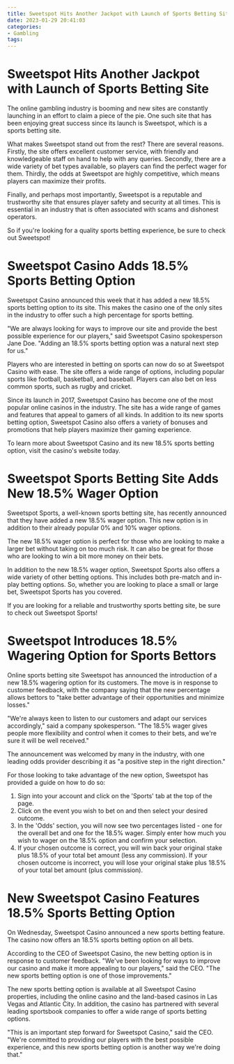 ```yaml
---
title: Sweetspot Hits Another Jackpot with Launch of Sports Betting Site 
date: 2023-01-29 20:41:03
categories:
- Gambling
tags:
---
```



#  Sweetspot Hits Another Jackpot with Launch of Sports Betting Site 

The online gambling industry is booming and new sites are constantly launching in an effort to claim a piece of the pie. One such site that has been enjoying great success since its launch is Sweetspot, which is a sports betting site.

What makes Sweetspot stand out from the rest? There are several reasons. Firstly, the site offers excellent customer service, with friendly and knowledgeable staff on hand to help with any queries. Secondly, there are a wide variety of bet types available, so players can find the perfect wager for them. Thirdly, the odds at Sweetspot are highly competitive, which means players can maximize their profits.

Finally, and perhaps most importantly, Sweetspot is a reputable and trustworthy site that ensures player safety and security at all times. This is essential in an industry that is often associated with scams and dishonest operators.

So if you're looking for a quality sports betting experience, be sure to check out Sweetspot!

#  Sweetspot Casino Adds 18.5% Sports Betting Option 

Sweetspot Casino announced this week that it has added a new 18.5% sports betting option to its site. This makes the casino one of the only sites in the industry to offer such a high percentage for sports betting.

"We are always looking for ways to improve our site and provide the best possible experience for our players," said Sweetspot Casino spokesperson Jane Doe. "Adding an 18.5% sports betting option was a natural next step for us."

Players who are interested in betting on sports can now do so at Sweetspot Casino with ease. The site offers a wide range of options, including popular sports like football, basketball, and baseball. Players can also bet on less common sports, such as rugby and cricket.

Since its launch in 2017, Sweetspot Casino has become one of the most popular online casinos in the industry. The site has a wide range of games and features that appeal to gamers of all kinds. In addition to its new sports betting option, Sweetspot Casino also offers a variety of bonuses and promotions that help players maximize their gaming experience.

To learn more about Sweetspot Casino and its new 18.5% sports betting option, visit the casino's website today.

# Sweetspot Sports Betting Site Adds New 18.5% Wager Option 

Sweetspot Sports, a well-known sports betting site, has recently announced that they have added a new 18.5% wager option. This new option is in addition to their already popular 0% and 10% wager options.

The new 18.5% wager option is perfect for those who are looking to make a larger bet without taking on too much risk. It can also be great for those who are looking to win a bit more money on their bets.

In addition to the new 18.5% wager option, Sweetspot Sports also offers a wide variety of other betting options. This includes both pre-match and in-play betting options. So, whether you are looking to place a small or large bet, Sweetspot Sports has you covered.

If you are looking for a reliable and trustworthy sports betting site, be sure to check out Sweetspot Sports!

#  Sweetspot Introduces 18.5% Wagering Option for Sports Bettors 

Online sports betting site Sweetspot has announced the introduction of a new 18.5% wagering option for its customers. The move is in response to customer feedback, with the company saying that the new percentage allows bettors to "take better advantage of their opportunities and minimize losses."

"We're always keen to listen to our customers and adapt our services accordingly," said a company spokesperson. "The 18.5% wager gives people more flexibility and control when it comes to their bets, and we're sure it will be well received."

The announcement was welcomed by many in the industry, with one leading odds provider describing it as "a positive step in the right direction."

For those looking to take advantage of the new option, Sweetspot has provided a guide on how to do so: 

1. Sign into your account and click on the 'Sports' tab at the top of the page. 
2. Click on the event you wish to bet on and then select your desired outcome. 
3. In the 'Odds' section, you will now see two percentages listed - one for the overall bet and one for the 18.5% wager. Simply enter how much you wish to wager on the 18.5% option and confirm your selection. 
4. If your chosen outcome is correct, you will win back your original stake plus 18.5% of your total bet amount (less any commission). If your chosen outcome is incorrect, you will lose your original stake plus 18.5% of your total bet amount (plus commission).

#  New Sweetspot Casino Features 18.5% Sports Betting Option

On Wednesday, Sweetspot Casino announced a new sports betting feature. The casino now offers an 18.5% sports betting option on all bets.

According to the CEO of Sweetspot Casino, the new betting option is in response to customer feedback. "We've been looking for ways to improve our casino and make it more appealing to our players," said the CEO. "The new sports betting option is one of those improvements."

The new sports betting option is available at all Sweetspot Casino properties, including the online casino and the land-based casinos in Las Vegas and Atlantic City. In addition, the casino has partnered with several leading sportsbook companies to offer a wide range of sports betting options.

"This is an important step forward for Sweetspot Casino," said the CEO. "We're committed to providing our players with the best possible experience, and this new sports betting option is another way we're doing that."